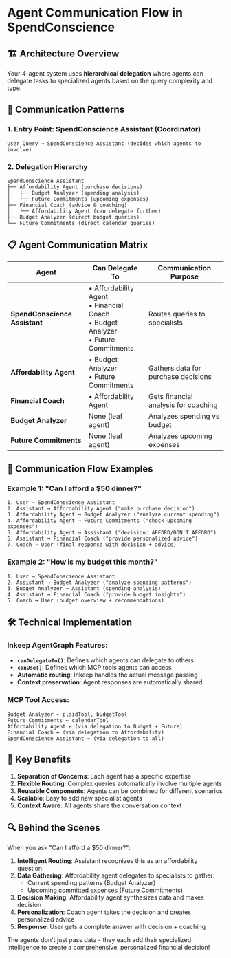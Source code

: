 # Agent Communication Flow in SpendConscience

## 🏗️ Architecture Overview

Your 4-agent system uses **hierarchical delegation** where agents can delegate tasks to specialized agents based on the query complexity and type.

## 🔄 Communication Patterns

### 1. **Entry Point**: SpendConscience Assistant (Coordinator)
```
User Query → SpendConscience Assistant (decides which agents to involve)
```

### 2. **Delegation Hierarchy**
```
SpendConscience Assistant
├── Affordability Agent (purchase decisions)
│   ├── Budget Analyzer (spending analysis)
│   └── Future Commitments (upcoming expenses)
├── Financial Coach (advice & coaching)
│   └── Affordability Agent (can delegate further)
├── Budget Analyzer (direct budget queries)
└── Future Commitments (direct calendar queries)
```

## 📋 Agent Communication Matrix

| Agent | Can Delegate To | Communication Purpose |
|-------|----------------|----------------------|
| **SpendConscience Assistant** | • Affordability Agent<br>• Financial Coach<br>• Budget Analyzer<br>• Future Commitments | Routes queries to specialists |
| **Affordability Agent** | • Budget Analyzer<br>• Future Commitments | Gathers data for purchase decisions |
| **Financial Coach** | • Affordability Agent | Gets financial analysis for coaching |
| **Budget Analyzer** | None (leaf agent) | Analyzes spending vs budget |
| **Future Commitments** | None (leaf agent) | Analyzes upcoming expenses |

## 🔄 Communication Flow Examples

### Example 1: "Can I afford a $50 dinner?"
```
1. User → SpendConscience Assistant
2. Assistant → Affordability Agent ("make purchase decision")
3. Affordability Agent → Budget Analyzer ("analyze current spending")
4. Affordability Agent → Future Commitments ("check upcoming expenses")
5. Affordability Agent → Assistant ("decision: AFFORD/DON'T AFFORD")
6. Assistant → Financial Coach ("provide personalized advice")
7. Coach → User (final response with decision + advice)
```

### Example 2: "How is my budget this month?"
```
1. User → SpendConscience Assistant
2. Assistant → Budget Analyzer ("analyze spending patterns")
3. Budget Analyzer → Assistant (spending analysis)
4. Assistant → Financial Coach ("provide budget insights")
5. Coach → User (budget overview + recommendations)
```

## 🛠️ Technical Implementation

### Inkeep AgentGraph Features:
- **`canDelegateTo()`**: Defines which agents can delegate to others
- **`canUse()`**: Defines which MCP tools agents can access
- **Automatic routing**: Inkeep handles the actual message passing
- **Context preservation**: Agent responses are automatically shared

### MCP Tool Access:
```
Budget Analyzer ← plaidTool, budgetTool
Future Commitments ← calendarTool
Affordability Agent ← (via delegation to Budget + Future)
Financial Coach ← (via delegation to Affordability)
SpendConscience Assistant ← (via delegation to all)
```

## 🎯 Key Benefits

1. **Separation of Concerns**: Each agent has a specific expertise
2. **Flexible Routing**: Complex queries automatically involve multiple agents
3. **Reusable Components**: Agents can be combined for different scenarios
4. **Scalable**: Easy to add new specialist agents
5. **Context Aware**: All agents share the conversation context

## 🔍 Behind the Scenes

When you ask "Can I afford a $50 dinner?":

1. **Intelligent Routing**: Assistant recognizes this as an affordability question
2. **Data Gathering**: Affordability agent delegates to specialists to gather:
   - Current spending patterns (Budget Analyzer)
   - Upcoming committed expenses (Future Commitments)
3. **Decision Making**: Affordability agent synthesizes data and makes decision
4. **Personalization**: Coach agent takes the decision and creates personalized advice
5. **Response**: User gets a complete answer with decision + coaching

The agents don't just pass data - they each add their specialized intelligence to create a comprehensive, personalized financial decision!